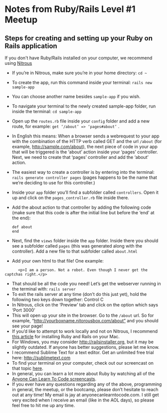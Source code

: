 Notes from Ruby/Rails Level #1 Meetup
=====================================

Steps for creating and setting up your Ruby on Rails application
----------------------------------------------------------------


If you don't have Ruby/Rails installed on your computer, we recommend using [Nitrous](http://nitrous.io)

* If you’re in Nitrous, make sure you’re in your home directory: `cd ~`
* To create the app, run this command inside your terminal: `rails new sample-app`
* You can choose another name besides `sample-app` if you wish.
* To navigate your terminal to the newly created sample-app folder, run inside the terminal: `cd sample-app`
* Open up the `routes.rb` file inside your `config` folder and add a new route, for example: `get ‘/about’ => ‘pages#about’` . 
* In English this means: When a browser sends a webrequest to your app with the combination of the HTTP verb called GET and the url `/about` (for example, http://sample.com/about), the next piece of code in your app that will be triggered is the ‘about’ action inside your ‘pages’ controller. Next, we need to create that ‘pages’ controller and add the ‘about’ action.
* The easiest way to create a controller is by entering into the terminal: `rails generate controller pages` (pages happens to be the name that we’re deciding to use for this controller.)
* Inside your `app` folder you’ll find a subfolder called `controllers`. Open it up and click on the `pages_controller.rb` file inside there.
* Add the about action to that controller by adding the following code (make sure that this code is after the initial line but before the ‘end’ at the end):
 
      def about
      end


* Next, find the `views` folder inside the `app` folder. Inside there you should see a subfolder called `pages` (this was generated along with the controller). Add a new file to that subfolder called `about.html`
* Add your own html to that file! One example:
```
      <p>I am a person. Not a robot. Even though I never get the captchas right.</p>
```
* That should be all the code you need! Let’s get the webserver running in the terminal with: `rails server`
* To exit the rails server at any time (don’t do this just yet), hold the following two keys down together: Control C
* In Nitrous, click on the ‘Preview’ tab and click on the option which says ‘Port 3000’
* This will open up your site in the browser. Go to the `/about` url. So for example, “http://yourboxname.nitorousbox.com/about” and you should see your page!
* If you’d like to attempt to work locally and not on Nitrous, I recommend [this article](http://gorails.com/setup) for installing Ruby and Rails on your Mac.
* For Windows, you may consider http://railsinstaller.org, but it may be slightly outdated. If anyone has better suggestions, please let me know.
* I recommend Sublime Text for a text editor. Get an unlimited free trial here: http://sublimetext.com
* To find your terminal on your computer, check out our screencast on that topic [here](http://anyonecanlearntocode.com/screencasts/installing-ruby/).
* In general, you can learn a lot more about Ruby by watching all of the [Anyone Can Learn To Code screencasts](http://anyonecanlearntocode.com/screencasts/).
* If you ever have any questions regarding any of the above, programming in general, the meetup, or the bootcamp, please don’t hesitate to reach out at any time! My email is jay at anyonecanlearntocode.com. I still get very excited when I receive an email (like in the AOL days), so please feel free to hit me up any time.
